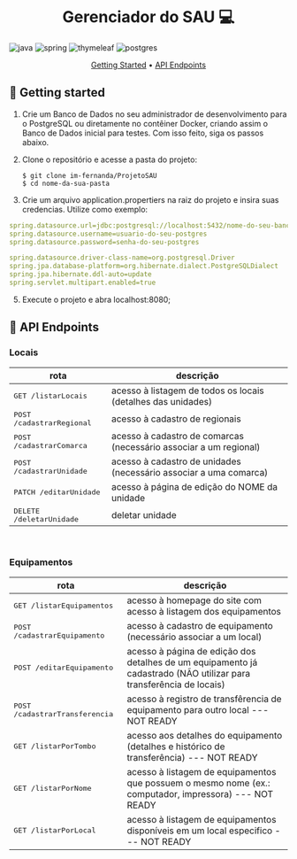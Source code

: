 [JAVA_BADGE]: https://img.shields.io/badge/java-%23ED8B00.svg?style=for-the-badge&logo=openjdk&logoColor=white
[SPRINGBOOT_BADGE]: https://img.shields.io/badge/Spring%20Boot-6DB33F?style=for-the-badge&logo=springboot&logoColor=white
[THYMELEAF_BADGE]: https://img.shields.io/badge/thymeleaf-%236DB33F.svg?style=for-the-badge&logo=thymeleaf&logoColor=white
[POSTGRES_BADGE]: https://img.shields.io/badge/postgresql-4169e1?style=for-the-badge&logo=postgresql&logoColor=white

<h1 align="center" style="font-weight: bold;">Gerenciador do SAU 💻</h1>

![java][JAVA_BADGE]
![spring][SPRINGBOOT_BADGE]
![thymeleaf][THYMELEAF_BADGE]
![postgres][POSTGRES_BADGE]

<p align="center">
  <a href="#started">Getting Started</a> • 
  <a href="#routes">API Endpoints</a> 
</p>

<h2 id="started">🚀 Getting started</h2>

1. Crie um Banco de Dados no seu administrador de desenvolvimento para o PostgreSQL ou diretamente no contêiner Docker, criando assim o Banco de Dados inicial para testes. Com isso feito, siga os passos abaixo.
2. Clone o repositório e acesse a pasta do projeto:

       $ git clone im-fernanda/ProjetoSAU
       $ cd nome-da-sua-pasta

3. Crie um arquivo application.propertiers na raiz do projeto e insira suas credencias. Utilize como exemplo:
  ```yaml
  spring.datasource.url=jdbc:postgresql://localhost:5432/nome-do-seu-banco-de-dados
  spring.datasource.username=usuario-do-seu-postgres
  spring.datasource.password=senha-do-seu-postgres
  
  spring.datasource.driver-class-name=org.postgresql.Driver
  spring.jpa.database-platform=org.hibernate.dialect.PostgreSQLDialect
  spring.jpa.hibernate.ddl-auto=update
  spring.servlet.multipart.enabled=true
  ```
5. Execute o projeto e abra localhost:8080;


<h2 id="routes">📍 API Endpoints</h2>


<h3>Locais</h3>

| rota             | descrição                                       
|----------------------|-----------------------------------------------------
| <kbd> GET /listarLocais</kbd>     | acesso à listagem de todos os locais (detalhes das unidades)
| <kbd> POST /cadastrarRegional</kbd> | acesso à cadastro de regionais
| <kbd> POST /cadastrarComarca</kbd> | acesso à cadastro de comarcas (necessário associar a um regional)
| <kbd> POST /cadastrarUnidade</kbd> | acesso à cadastro de unidades (necessário associar a uma comarca)
| <kbd> PATCH /editarUnidade</kbd> | acesso à página de edição do NOME da unidade
| <kbd> DELETE /deletarUnidade</kbd> | deletar unidade
​
<h3>Equipamentos</h3>

| rota             | descrição                                       
|----------------------|-----------------------------------------------------
| <kbd> GET /listarEquipamentos</kbd>     | acesso à homepage do site com acesso à listagem dos equipamentos
| <kbd> POST /cadastrarEquipamento</kbd> | acesso à cadastro de equipamento (necessário associar a um local)
| <kbd> POST /editarEquipamento</kbd> | acesso à página de edição dos detalhes de um equipamento já cadastrado (NÃO utilizar para transferência de locais)
| <kbd> POST /cadastrarTransferencia</kbd> | acesso à registro de transfêrencia de equipamento para outro local  --- NOT READY
| <kbd> GET /listarPorTombo</kbd> | acesso aos detalhes do equipamento (detalhes e histórico de transferência) --- NOT READY
| <kbd> GET /listarPorNome</kbd> | acesso à listagem de equipamentos que possuem o mesmo nome (ex.: computador, impressora) --- NOT READY
| <kbd> GET /listarPorLocal</kbd> | acesso à listagem de equipamentos disponíveis em um local especifico --- NOT READY


